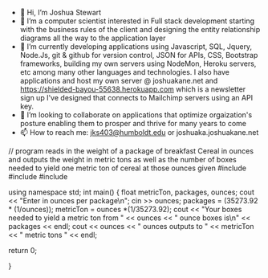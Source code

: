 - 👋 Hi, I’m Joshua Stewart
- 👀 I’m a computer scientist interested in Full stack development starting with the business rules of the client and designing the entity relationship diagrams all the way to the application layer
- 🌱 I’m currently developing applications using Javascript, SQL, Jquery, Node.Js, git & github for version control, JSON for APIs, CSS, Bootstrap frameworks, building my own servers using NodeMon, Heroku servers, etc among many other languages and technologies. I also have applications and host my own server @ joshuakane.net and https://shielded-bayou-55638.herokuapp.com which is a newsletter sign up I've designed that connects to Mailchimp servers using an API key.
- 💞️ I’m looking to collaborate on applications that optimize orgaization's posture enabling them to prosper and thrive for many years to come
- 📫 How to reach me: jks403@humboldt.edu or joshuaka.joshuakane.net

<!---
jks403/jks403 is a ✨ special ✨ repository because its `README.md` (this file) appears on your GitHub profile.
You can click the Preview link to take a look at your changes.
--->

// program reads in the weight of a package of breakfast Cereal in 
ounces and outputs the weight in metric tons as well as the number 
of boxes needed to yield one metric ton of cereal at those ounces given
#include <iostream>
#include <cstdio>
#include <string>

using namespace std;
   int main()
   {
    float metricTon, packages, ounces;
    cout << "Enter in ounces per package\n";
    cin  >> ounces;
    packages = (35273.92 * (1/ounces));
    metricTon = ounces *(1/35273.92);
    cout << "Your boxes needed to yield a metric ton from   " << ounces << " ounce boxes is\n"
    << packages << endl;
    cout << ounces << " ounces outputs to  " << metricTon << " metric tons " << endl;
       
   
   
   return 0; 
   
    
    
    
    
}
